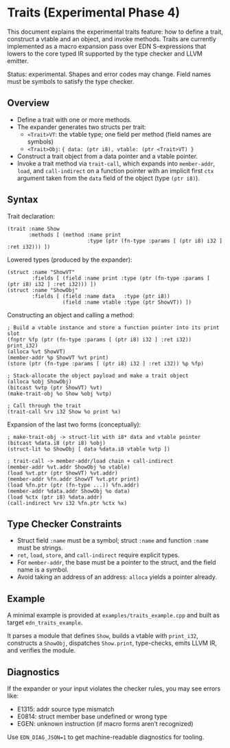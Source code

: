 # Traits (Experimental Phase 4)

This document explains the experimental traits feature: how to define a trait, construct a vtable and an object, and invoke methods. Traits are currently implemented as a macro expansion pass over EDN S-expressions that lowers to the core typed IR supported by the type checker and LLVM emitter.

Status: experimental. Shapes and error codes may change. Field names must be symbols to satisfy the type checker.

## Overview

- Define a trait with one or more methods.
- The expander generates two structs per trait:
  - `<Trait>VT`: the vtable type; one field per method (field names are symbols)
  - `<Trait>Obj`: `{ data: (ptr i8), vtable: (ptr <Trait>VT) }`
- Construct a trait object from a data pointer and a vtable pointer.
- Invoke a trait method via `trait-call`, which expands into `member-addr`, `load`, and `call-indirect` on a function pointer with an implicit first `ctx` argument taken from the `data` field of the object (type `(ptr i8)`).

## Syntax

Trait declaration:
```
(trait :name Show
       :methods [ (method :name print
                          :type (ptr (fn-type :params [ (ptr i8) i32 ] :ret i32))) ])
```

Lowered types (produced by the expander):
```
(struct :name "ShowVT"
        :fields [ (field :name print :type (ptr (fn-type :params [ (ptr i8) i32 ] :ret i32))) ])
(struct :name "ShowObj"
        :fields [ (field :name data   :type (ptr i8))
                  (field :name vtable :type (ptr ShowVT)) ])
```

Constructing an object and calling a method:
```
; Build a vtable instance and store a function pointer into its print slot
(fnptr %fp (ptr (fn-type :params [ (ptr i8) i32 ] :ret i32)) print_i32)
(alloca %vt ShowVT)
(member-addr %p ShowVT %vt print)
(store (ptr (fn-type :params [ (ptr i8) i32 ] :ret i32)) %p %fp)

; Stack-allocate the object payload and make a trait object
(alloca %obj ShowObj)
(bitcast %vtp (ptr ShowVT) %vt)
(make-trait-obj %o Show %obj %vtp)

; Call through the trait
(trait-call %rv i32 Show %o print %x)
```

Expansion of the last two forms (conceptually):
```
; make-trait-obj -> struct-lit with i8* data and vtable pointer
(bitcast %data.i8 (ptr i8) %obj)
(struct-lit %o ShowObj [ data %data.i8 vtable %vtp ])

; trait-call -> member-addr/load chain + call-indirect
(member-addr %vt.addr ShowObj %o vtable)
(load %vt.ptr (ptr ShowVT) %vt.addr)
(member-addr %fn.addr ShowVT %vt.ptr print)
(load %fn.ptr (ptr (fn-type ...)) %fn.addr)
(member-addr %data.addr ShowObj %o data)
(load %ctx (ptr i8) %data.addr)
(call-indirect %rv i32 %fn.ptr %ctx %x)
```

## Type Checker Constraints

- Struct field `:name` must be a symbol; struct `:name` and function `:name` must be strings.
- `ret`, `load`, `store`, and `call-indirect` require explicit types.
- For `member-addr`, the base must be a pointer to the struct, and the field name is a symbol.
- Avoid taking an address of an address: `alloca` yields a pointer already.

## Example

A minimal example is provided at `examples/traits_example.cpp` and built as target `edn_traits_example`.

It parses a module that defines `Show`, builds a vtable with `print_i32`, constructs a `ShowObj`, dispatches `Show.print`, type-checks, emits LLVM IR, and verifies the module.

## Diagnostics

If the expander or your input violates the checker rules, you may see errors like:
- E1315: addr source type mismatch
- E0814: struct member base undefined or wrong type
- EGEN: unknown instruction (if macro forms aren’t recognized)

Use `EDN_DIAG_JSON=1` to get machine-readable diagnostics for tooling.
